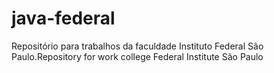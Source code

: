 # java-federal
Repositório para trabalhos da faculdade Instituto Federal São Paulo.Repository for work college Federal Institute São Paulo

